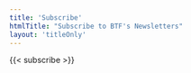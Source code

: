 ```yaml
---
title: 'Subscribe'
htmlTitle: "Subscribe to BTF's Newsletters"
layout: 'titleOnly'
---
```


{{< subscribe >}}
